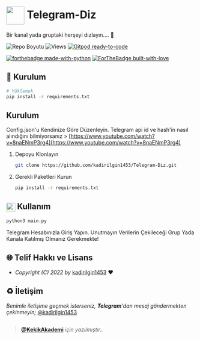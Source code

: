 
# <img src="https://www.akashtrehan.com/assets/images/emoji/terminal.png" height="48" align="center"> Telegram-Diz

Bir kanal yada gruptaki herşeyi dızlayın.... 🐍

![Repo Boyutu](https://img.shields.io/github/repo-size/kadirilgin1453/Telegram-Diz) ![Views](https://hits.seeyoufarm.com/api/count/incr/badge.svg?url=https://github.com/kadirilgin1453/Telegram-Diz&title=Profile%20Views) [![Gitpod ready-to-code](https://img.shields.io/badge/Gitpod-ready--to--code-blue?logo=gitpod)](https://gitpod.io/#https://github.com/kadirilgin1453/Telegram-Diz)

[![forthebadge made-with-python](http://ForTheBadge.com/images/badges/made-with-python.svg)](https://www.python.org/)
[![ForTheBadge built-with-love](http://ForTheBadge.com/images/badges/built-with-love.svg)](https://GitHub.com/keyiflerolsun/)

## 🚀 Kurulum

```bash
# Yüklemek
pip install -r requirements.txt

```

## Kurulum

Config.json'u Kendinize Göre Düzenleyin.
Telegram api id ve hash'in nasıl alındığını bilmiyorsanız > [https://www.youtube.com/watch?v=8naENmP3rg4](https://www.youtube.com/watch?v=8naENmP3rg4)

1. Depoyu Klonlayın
   ```sh
   git clone https://github.com/kadirilgin1453/Telegram-Diz.git
   ```
2. Gerekli Paketleri Kurun
   ```sh
   pip install -r requirements.txt
   ```

## <img src="https://i.imgur.com/ETZ1ABF.png" height="24" align="center"> Kullanım

   ```sh
   python3 main.py
   ```

Telegram Hesabınızla Giriş Yapın. Unutmayın Verilerin Çekileceği Grup Yada Kanala Katılmış Olmanız Gerekmekte!


## 🌐 Telif Hakkı ve Lisans

* *Copyright (C) 2022 by* [kadirilgin1453](https://github.com/kadirilgin1453) ❤️️

## ♻️ İletişim

*Benimle iletişime geçmek isterseniz, **Telegram**'dan mesaj göndermekten çekinmeyin;* [@kadirilgin1453](https://t.me/kadirilgin1453)

##

> **[@KekikAkademi](https://t.me/KekikAkademi)** *için yazılmıştır..*

